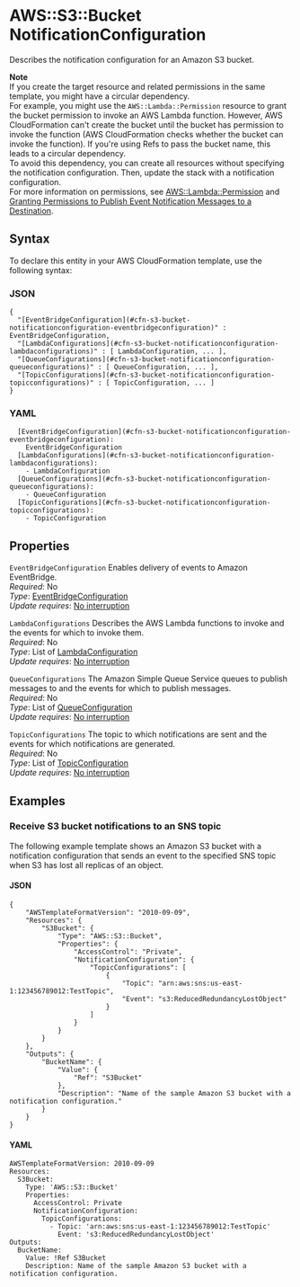 # AWS::S3::Bucket NotificationConfiguration<a name="aws-properties-s3-bucket-notificationconfiguration"></a>

Describes the notification configuration for an Amazon S3 bucket\.

**Note**  
If you create the target resource and related permissions in the same template, you might have a circular dependency\.  
For example, you might use the `AWS::Lambda::Permission` resource to grant the bucket permission to invoke an AWS Lambda function\. However, AWS CloudFormation can't create the bucket until the bucket has permission to invoke the function \(AWS CloudFormation checks whether the bucket can invoke the function\)\. If you're using Refs to pass the bucket name, this leads to a circular dependency\.  
To avoid this dependency, you can create all resources without specifying the notification configuration\. Then, update the stack with a notification configuration\.  
For more information on permissions, see [AWS::Lambda::Permission](https://docs.aws.amazon.com/AWSCloudFormation/latest/UserGuide/aws-resource-lambda-permission.html) and [Granting Permissions to Publish Event Notification Messages to a Destination](https://docs.aws.amazon.com/AmazonS3/latest/dev/NotificationHowTo.html#grant-destinations-permissions-to-s3)\.

## Syntax<a name="aws-properties-s3-bucket-notificationconfiguration-syntax"></a>

To declare this entity in your AWS CloudFormation template, use the following syntax:

### JSON<a name="aws-properties-s3-bucket-notificationconfiguration-syntax.json"></a>

```
{
  "[EventBridgeConfiguration](#cfn-s3-bucket-notificationconfiguration-eventbridgeconfiguration)" : EventBridgeConfiguration,
  "[LambdaConfigurations](#cfn-s3-bucket-notificationconfiguration-lambdaconfigurations)" : [ LambdaConfiguration, ... ],
  "[QueueConfigurations](#cfn-s3-bucket-notificationconfiguration-queueconfigurations)" : [ QueueConfiguration, ... ],
  "[TopicConfigurations](#cfn-s3-bucket-notificationconfiguration-topicconfigurations)" : [ TopicConfiguration, ... ]
}
```

### YAML<a name="aws-properties-s3-bucket-notificationconfiguration-syntax.yaml"></a>

```
  [EventBridgeConfiguration](#cfn-s3-bucket-notificationconfiguration-eventbridgeconfiguration): 
    EventBridgeConfiguration
  [LambdaConfigurations](#cfn-s3-bucket-notificationconfiguration-lambdaconfigurations): 
    - LambdaConfiguration
  [QueueConfigurations](#cfn-s3-bucket-notificationconfiguration-queueconfigurations): 
    - QueueConfiguration
  [TopicConfigurations](#cfn-s3-bucket-notificationconfiguration-topicconfigurations): 
    - TopicConfiguration
```

## Properties<a name="aws-properties-s3-bucket-notificationconfiguration-properties"></a>

`EventBridgeConfiguration`  <a name="cfn-s3-bucket-notificationconfiguration-eventbridgeconfiguration"></a>
Enables delivery of events to Amazon EventBridge\.  
*Required*: No  
*Type*: [EventBridgeConfiguration](aws-properties-s3-bucket-eventbridgeconfiguration.md)  
*Update requires*: [No interruption](https://docs.aws.amazon.com/AWSCloudFormation/latest/UserGuide/using-cfn-updating-stacks-update-behaviors.html#update-no-interrupt)

`LambdaConfigurations`  <a name="cfn-s3-bucket-notificationconfiguration-lambdaconfigurations"></a>
Describes the AWS Lambda functions to invoke and the events for which to invoke them\.  
*Required*: No  
*Type*: List of [LambdaConfiguration](aws-properties-s3-bucket-lambdaconfiguration.md)  
*Update requires*: [No interruption](https://docs.aws.amazon.com/AWSCloudFormation/latest/UserGuide/using-cfn-updating-stacks-update-behaviors.html#update-no-interrupt)

`QueueConfigurations`  <a name="cfn-s3-bucket-notificationconfiguration-queueconfigurations"></a>
The Amazon Simple Queue Service queues to publish messages to and the events for which to publish messages\.  
*Required*: No  
*Type*: List of [QueueConfiguration](aws-properties-s3-bucket-queueconfiguration.md)  
*Update requires*: [No interruption](https://docs.aws.amazon.com/AWSCloudFormation/latest/UserGuide/using-cfn-updating-stacks-update-behaviors.html#update-no-interrupt)

`TopicConfigurations`  <a name="cfn-s3-bucket-notificationconfiguration-topicconfigurations"></a>
The topic to which notifications are sent and the events for which notifications are generated\.  
*Required*: No  
*Type*: List of [TopicConfiguration](aws-properties-s3-bucket-topicconfiguration.md)  
*Update requires*: [No interruption](https://docs.aws.amazon.com/AWSCloudFormation/latest/UserGuide/using-cfn-updating-stacks-update-behaviors.html#update-no-interrupt)

## Examples<a name="aws-properties-s3-bucket-notificationconfiguration--examples"></a>



### Receive S3 bucket notifications to an SNS topic<a name="aws-properties-s3-bucket-notificationconfiguration--examples--Receive_S3_bucket_notifications_to_an_SNS_topic"></a>

The following example template shows an Amazon S3 bucket with a notification configuration that sends an event to the specified SNS topic when S3 has lost all replicas of an object\.

#### JSON<a name="aws-properties-s3-bucket-notificationconfiguration--examples--Receive_S3_bucket_notifications_to_an_SNS_topic--json"></a>

```
{
    "AWSTemplateFormatVersion": "2010-09-09",
    "Resources": {
        "S3Bucket": {
            "Type": "AWS::S3::Bucket",
            "Properties": {
                "AccessControl": "Private",
                "NotificationConfiguration": {
                    "TopicConfigurations": [
                        {
                            "Topic": "arn:aws:sns:us-east-1:123456789012:TestTopic",
                            "Event": "s3:ReducedRedundancyLostObject"
                        }
                    ]
                }
            }
        }
    },
    "Outputs": {
        "BucketName": {
            "Value": {
                "Ref": "S3Bucket"
            },
            "Description": "Name of the sample Amazon S3 bucket with a notification configuration."
        }
    }
}
```

#### YAML<a name="aws-properties-s3-bucket-notificationconfiguration--examples--Receive_S3_bucket_notifications_to_an_SNS_topic--yaml"></a>

```
AWSTemplateFormatVersion: 2010-09-09
Resources:
  S3Bucket:
    Type: 'AWS::S3::Bucket'
    Properties:
      AccessControl: Private
      NotificationConfiguration:
        TopicConfigurations:
          - Topic: 'arn:aws:sns:us-east-1:123456789012:TestTopic'
            Event: 's3:ReducedRedundancyLostObject'
Outputs:
  BucketName:
    Value: !Ref S3Bucket
    Description: Name of the sample Amazon S3 bucket with a notification configuration.
```